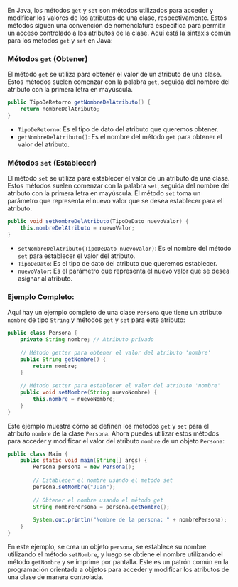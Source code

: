 En Java, los métodos `get` y `set` son métodos utilizados para acceder y modificar los valores de los atributos de una clase, respectivamente. Estos métodos siguen una convención de nomenclatura específica para permitir un acceso controlado a los atributos de la clase. Aquí está la sintaxis común para los métodos `get` y `set` en Java:

### Métodos `get` (Obtener)

El método `get` se utiliza para obtener el valor de un atributo de una clase. Estos métodos suelen comenzar con la palabra `get`, seguida del nombre del atributo con la primera letra en mayúscula.

```java
public TipoDeRetorno getNombreDelAtributo() {
    return nombreDelAtributo;
}
```

- `TipoDeRetorno`: Es el tipo de dato del atributo que queremos obtener.
- `getNombreDelAtributo()`: Es el nombre del método `get` para obtener el valor del atributo.

### Métodos `set` (Establecer)

El método `set` se utiliza para establecer el valor de un atributo de una clase. Estos métodos suelen comenzar con la palabra `set`, seguida del nombre del atributo con la primera letra en mayúscula. El método `set` toma un parámetro que representa el nuevo valor que se desea establecer para el atributo.

```java
public void setNombreDelAtributo(TipoDeDato nuevoValor) {
    this.nombreDelAtributo = nuevoValor;
}
```

- `setNombreDelAtributo(TipoDeDato nuevoValor)`: Es el nombre del método `set` para establecer el valor del atributo.
- `TipoDeDato`: Es el tipo de dato del atributo que queremos establecer.
- `nuevoValor`: Es el parámetro que representa el nuevo valor que se desea asignar al atributo.

### Ejemplo Completo:

Aquí hay un ejemplo completo de una clase `Persona` que tiene un atributo `nombre` de tipo `String` y métodos `get` y `set` para este atributo:

```java
public class Persona {
    private String nombre; // Atributo privado
    
    // Método getter para obtener el valor del atributo 'nombre'
    public String getNombre() {
        return nombre;
    }
    
    // Método setter para establecer el valor del atributo 'nombre'
    public void setNombre(String nuevoNombre) {
        this.nombre = nuevoNombre;
    }
}
```

Este ejemplo muestra cómo se definen los métodos `get` y `set` para el atributo `nombre` de la clase `Persona`. Ahora puedes utilizar estos métodos para acceder y modificar el valor del atributo `nombre` de un objeto `Persona`:

```java
public class Main {
    public static void main(String[] args) {
        Persona persona = new Persona();
        
        // Establecer el nombre usando el método set
        persona.setNombre("Juan");
        
        // Obtener el nombre usando el método get
        String nombrePersona = persona.getNombre();
        
        System.out.println("Nombre de la persona: " + nombrePersona);
    }
}
```

En este ejemplo, se crea un objeto `persona`, se establece su nombre utilizando el método `setNombre`, y luego se obtiene el nombre utilizando el método `getNombre` y se imprime por pantalla. Este es un patrón común en la programación orientada a objetos para acceder y modificar los atributos de una clase de manera controlada.